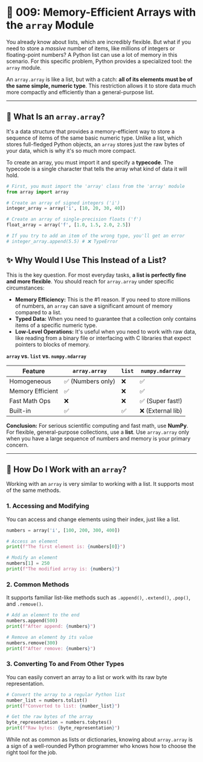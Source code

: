 # 🧮 009: Memory-Efficient Arrays with the `array` Module

You already know about lists, which are incredibly flexible. But what if you need to store a *massive* number of items, like millions of integers or floating-point numbers? A Python list can use a lot of memory in this scenario. For this specific problem, Python provides a specialized tool: the `array` module.

An `array.array` is like a list, but with a catch: **all of its elements must be of the same simple, numeric type**. This restriction allows it to store data much more compactly and efficiently than a general-purpose list.

---

## 🤔 What Is an `array.array`?

It's a data structure that provides a memory-efficient way to store a sequence of items of the same basic numeric type. Unlike a list, which stores full-fledged Python objects, an `array` stores just the raw bytes of your data, which is why it's so much more compact.

To create an array, you must import it and specify a **typecode**. The typecode is a single character that tells the array what kind of data it will hold.

```python
# First, you must import the 'array' class from the 'array' module
from array import array

# Create an array of signed integers ('i')
integer_array = array('i', [10, 20, 30, 40])

# Create an array of single-precision floats ('f')
float_array = array('f', [1.0, 1.5, 2.0, 2.5])

# If you try to add an item of the wrong type, you'll get an error
# integer_array.append(5.5) # ❌ TypeError
```

## ✨ Why Would I Use This Instead of a List?

This is the key question. For most everyday tasks, **a list is perfectly fine and more flexible**. You should reach for `array.array` under specific circumstances:

*   **Memory Efficiency:** This is the #1 reason. If you need to store millions of numbers, an `array` can save a significant amount of memory compared to a list.
*   **Typed Data:** When you need to guarantee that a collection only contains items of a specific numeric type.
*   **Low-Level Operations:** It's useful when you need to work with raw data, like reading from a binary file or interfacing with C libraries that expect pointers to blocks of memory.

**`array` vs. `list` vs. `numpy.ndarray`**

| Feature          | `array.array` | `list`      | `numpy.ndarray` |
|------------------|---------------|-------------|-----------------|
| Homogeneous      | ✅ (Numbers only) | ❌          | ✅              |
| Memory Efficient | ✅            | ❌          | ✅              |
| Fast Math Ops    | ❌            | ❌          | ✅ (Super fast!)|
| Built-in         | ✅            | ✅          | ❌ (External lib)|

**Conclusion:** For serious scientific computing and fast math, use **NumPy**. For flexible, general-purpose collections, use a **list**. Use `array.array` only when you have a large sequence of numbers and memory is your primary concern.

---

## 🚀 How Do I Work with an `array`?

Working with an `array` is very similar to working with a list. It supports most of the same methods.

### 1. Accessing and Modifying

You can access and change elements using their index, just like a list.

```python
numbers = array('i', [100, 200, 300, 400])

# Access an element
print(f"The first element is: {numbers[0]}")

# Modify an element
numbers[1] = 250
print(f"The modified array is: {numbers}")
```

### 2. Common Methods

It supports familiar list-like methods such as `.append()`, `.extend()`, `.pop()`, and `.remove()`.

```python
# Add an element to the end
numbers.append(500)
print(f"After append: {numbers}")

# Remove an element by its value
numbers.remove(300)
print(f"After remove: {numbers}")
```

### 3. Converting To and From Other Types

You can easily convert an array to a list or work with its raw byte representation.

```python
# Convert the array to a regular Python list
number_list = numbers.tolist()
print(f"Converted to list: {number_list}")

# Get the raw bytes of the array
byte_representation = numbers.tobytes()
print(f"Raw bytes: {byte_representation}")
```

While not as common as lists or dictionaries, knowing about `array.array` is a sign of a well-rounded Python programmer who knows how to choose the right tool for the job.
